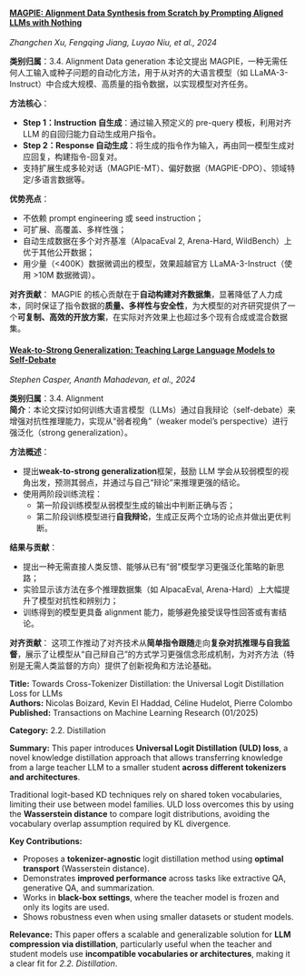 #### **[MAGPIE: Alignment Data Synthesis from Scratch by Prompting Aligned LLMs with Nothing](https://arxiv.org/abs/2406.08464)**  
*Zhangchen Xu, Fengqing Jiang, Luyao Niu, et al., 2024*

**类别归属**：3.4. Alignment  Data generation
本论文提出 MAGPIE，一种无需任何人工输入或种子问题的自动化方法，用于从对齐的大语言模型（如 LLaMA-3-Instruct）中合成大规模、高质量的指令数据，以实现模型对齐任务。

**方法核心**：
- **Step 1：Instruction 自生成**：通过输入预定义的 pre-query 模板，利用对齐 LLM 的自回归能力自动生成用户指令。
- **Step 2：Response 自动生成**：将生成的指令作为输入，再由同一模型生成对应回复，构建指令-回复对。
- 支持扩展生成多轮对话（MAGPIE-MT）、偏好数据（MAGPIE-DPO）、领域特定/多语言数据等。

**优势亮点**：
- 不依赖 prompt engineering 或 seed instruction；
- 可扩展、高覆盖、多样性强；
- 自动生成数据在多个对齐基准（AlpacaEval 2, Arena-Hard, WildBench）上优于其他公开数据；
- 用少量（<400K）数据微调出的模型，效果超越官方 LLaMA-3-Instruct（使用 >10M 数据微调）。

**对齐贡献**：
MAGPIE 的核心贡献在于**自动构建对齐数据集**，显著降低了人力成本，同时保证了指令数据的**质量、多样性与安全性**，为大模型的对齐研究提供了一个**可复制、高效的开放方案**，在实际对齐效果上也超过多个现有合成或混合数据集。




#### **[Weak-to-Strong Generalization: Teaching Large Language Models to Self-Debate](https://arxiv.org/abs/2405.14806)**  
*Stephen Casper, Ananth Mahadevan, et al., 2024*

**类别归属**：3.4. Alignment  
**简介**：本论文探讨如何训练大语言模型（LLMs）通过自我辩论（self-debate）来增强对抗性推理能力，实现从“弱者视角”（weaker model’s perspective）进行强泛化（strong generalization）。

**方法概述**：
- 提出**weak-to-strong generalization**框架，鼓励 LLM 学会从较弱模型的视角出发，预测其弱点，并通过与自己“辩论”来推理更强的结论。
- 使用两阶段训练流程：
  - 第一阶段训练模型从弱模型生成的输出中判断正确与否；
  - 第二阶段训练模型进行**自我辩论**，生成正反两个立场的论点并做出更优判断。

**结果与贡献**：
- 提出一种无需直接人类反馈、能够从已有“弱”模型学习更强泛化策略的新思路；
- 实验显示该方法在多个推理数据集（如 AlpacaEval, Arena-Hard）上大幅提升了模型对抗性和辨别力；
- 训练得到的模型更具备 alignment 能力，能够避免接受误导性回答或有害结论。

**对齐贡献**：
这项工作推动了对齐技术从**简单指令跟随**走向**复杂对抗推理与自我监督**，展示了让模型从“自己辩自己”的方式学习更强信念形成机制，为对齐方法（特别是无需人类监督的方向）提供了创新视角和方法论基础。



**Title:** Towards Cross-Tokenizer Distillation: the Universal Logit Distillation Loss for LLMs  
**Authors:** Nicolas Boizard, Kevin El Haddad, Céline Hudelot, Pierre Colombo  
**Published:** Transactions on Machine Learning Research (01/2025)

**Category:** 2.2. Distillation

**Summary:**
This paper introduces **Universal Logit Distillation (ULD) loss**, a novel knowledge distillation approach that allows transferring knowledge from a large teacher LLM to a smaller student **across different tokenizers and architectures**. 

Traditional logit-based KD techniques rely on shared token vocabularies, limiting their use between model families. ULD loss overcomes this by using the **Wasserstein distance** to compare logit distributions, avoiding the vocabulary overlap assumption required by KL divergence.

**Key Contributions:**
- Proposes a **tokenizer-agnostic** logit distillation method using **optimal transport** (Wasserstein distance).
- Demonstrates **improved performance** across tasks like extractive QA, generative QA, and summarization.
- Works in **black-box settings**, where the teacher model is frozen and only its logits are used.
- Shows robustness even when using smaller datasets or student models.

**Relevance:** This paper offers a scalable and generalizable solution for **LLM compression via distillation**, particularly useful when the teacher and student models use **incompatible vocabularies or architectures**, making it a clear fit for *2.2. Distillation*.

